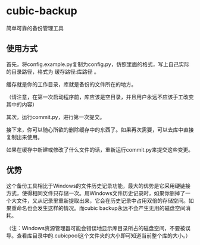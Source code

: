 # cubic-backup
简单可靠的备份管理工具

## 使用方式
首先，将config.example.py复制为config.py，仿照里面的格式，写上自己实际的目录路径，格式为 缓存路径:库路径 。

缓存就是你的工作目录，库就是备份的文件所在的地方。

（请注意，在第一次启动程序前，库应该是空目录，并且用户永远不应该手工改变其中的内容）

其次，运行commit.py，进行第一次提交。

接下来，你可以随心所欲的删除缓存中的东西了。如果再次需要，可以去库中直接复制出来使用。

如果在缓存中新建或修改了什么文件的话，重新运行commit.py来提交这些变更。

## 优势
这个备份工具相比于Windows的文件历史记录功能，最大的优势是它采用硬链接方式，使得相同文件只存储一次。用Windows文件历史记录时，如果你删掉了一个大文件，又从记录里重新提取出来，它会在历史记录中占用双倍的存储空间。如果重命名也会发生这样的情况。而cubic backup永远不会产生无用的磁盘空间消耗。

（注：Windows资源管理器可能会错误地显示库目录所占的磁盘空间，不要被误导。查看库目录中的.cubicpool这个文件夹的大小即可知道当前整个库的大小。）
